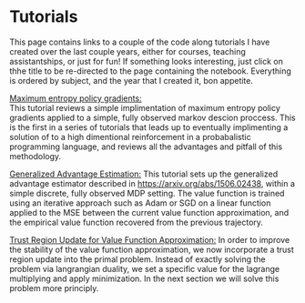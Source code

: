 # Tutorials
This page contains links to a couple of the code along tutorials I have created over the last couple years, either for courses, teaching assistantships, or just for fun! If something looks interesting, just click on thhe title to be re-directed to the page containing the notebook. Everything is ordered by subject, and the year that I created it, bon appetite.

[Maximum entropy policy gradients:](https://github.com/WilderLavington/WilderLavington.github.io/blob/master/tutorial/Maximum_Entropy_Policy_Gradients/Maximum_Entropy_Policy_Gradients.md)   
 This tutorial reviews a simple implimentation of maximum entropy policy gradients applied to a simple, fully observed markov descion proccess. This is the first in a series of tutorials that leads up to eventually implimenting a solution of to a high dimentional reinforcement in a probabalistic programming language, and reviews all the advantages and pitfall of this methodology.

[Generalized Advantage Estimation:](https://github.com/WilderLavington/WilderLavington.github.io/blob/master/tutorial/Generalized%20Advantage%20Estimation/Generalized%20Advantage%20Estimation.md) 
This tutorial sets up the generalized advantage estimator described in https://arxiv.org/abs/1506.02438, within a simple discrete, fully observed MDP setting. The value function is trained using an iterative approach such as Adam or SGD on a linear function applied to the MSE between the current value function approximation, and the empirical value function recovered from the previous trajectory. 

[Trust Region Update for Value Function Approximation:](https://github.com/WilderLavington/WilderLavington.github.io/blob/master/tutorial/Trust%20Region%20Updates%20for%20Generalized%20Advantage%20Estimation/Trust%20Region%20Updates%20for%20Generalized%20Advantage%20Estimation.md) 
In order to improve the stability of the value function approximation, we now incorporate a trust region update into the primal problem. Instead of exactly solving the problem via langrangian duality, we set a specific value for the lagrange multiplying and apply minimization. In the next section we will solve this problem more principly.

